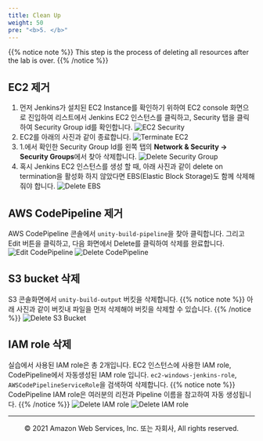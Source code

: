 ```yaml
---
title: Clean Up
weight: 50
pre: "<b>5. </b>"
---
```


{{% notice note %}}
This step is the process of deleting all resources after the lab is over.
{{% /notice %}}

## EC2 제거
1. 먼저 Jenkins가 설치된 EC2 Instance를 확인하기 위하여 EC2 console 화면으로 진입하여 리스트에서 Jenkins EC2 인스턴스를 클릭하고, Security 탭을 클릭하여 Security Group id를 확인합니다. 
![EC2 Security](/images/cleanup/ec2_security.png)
2. EC2를 아래의 사진과 같이 종료합니다.
![Terminate EC2](/images/cleanup/ec2_terminate.png)
3. 1.에서 확인한 Security Group Id를 왼쪽 탭의 **Network & Security -> Security Groups**에서 찾아 삭제합니다.
![Delete Security Group](/images/cleanup/ec2_sg_delete.png)
4. 혹시 Jenkins EC2 인스턴스를 생성 할 때, 아래 사진과 같이 delete on termination을 활성화 하지 않았다면 EBS(Elastic Block Storage)도 함께 삭제해줘야 합니다.
![Delete EBS](/images/cleanup/ec2_terminate_dbs.png)


## AWS CodePipeline 제거
AWS CodePipeline 콘솔에서 `unity-build-pipeline`을 찾아 클릭합니다. 그리고 Edit 버튼을 클릭하고, 다음 화면에서 Delete를 클릭하여 삭제를 완료합니다.
![Edit CodePipeline](/images/cleanup/code_pipeline_edit.png)
![Delete CodePipeline](/images/cleanup/code_pipeline_delete.png)

## S3 bucket 삭제
S3 콘솔화면에서 `unity-build-output` 버킷을 삭제합니다.
{{% notice note %}}
아래 사진과 같이 버킷내 파일을 먼저 삭제해야 버킷을 삭제할 수 있습니다.
{{% /notice %}}
![Delete S3 Bucket](/images/cleanup/s3_bucket_delete.png)

## IAM role 삭제
실습에서 사용된 IAM role은 총 2개입니다. EC2 인스턴스에 사용한 IAM role, CodePipeline에서 자동생성된 IAM role 입니다. `ec2-windows-jenkins-role`, `AWSCodePipelineServiceRole`을 검색하여 삭제합니다. 
{{% notice note %}}
CodePipeline IAM role은 여러분의 리전과 Pipeline 이름을 참고하여 자동 생성됩니다.
{{% /notice %}}
![Delete IAM role](/images/cleanup/iam_delete.png)
![Delete IAM role](/images/cleanup/iam_delete_2.png)

---
<p align="center">
© 2021 Amazon Web Services, Inc. 또는 자회사, All rights reserved.
</p>
